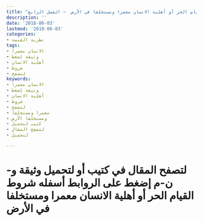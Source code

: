 ```yaml
---
title: "شروط القيام الحر أو أهلية الانسان معمرا ومستخلفا في الأرض  – الفصل الرابع"
description: ''
date: '2018-06-03'
lastmod: '2018-06-03'
categories:
- نظرية القيمة
tags:
- الانسان معمرا
- وثيقة إضغط
- أهلية الانسان
- شروط
- لتصفح
keywords:
- الانسان معمرا
- وثيقة إضغط
- أهلية الانسان
- شروط
- لتصفح
- معمرا ومستخلفا
- ومستخلفا الأرض
- كتيب لتحميل
- لتصفح المقال
- لتحميل

---
```

# **لتصفح المقال في كتيب أو لتحميل وثيقة و-ن-م إضغط على الروابط أسفله** **شروط القيام الحر أو أهلية الانسان معمرا ومستخلفا في الأرض**

###